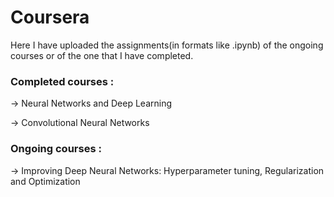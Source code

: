 # Coursera
Here I have uploaded the assignments(in formats like .ipynb) of the ongoing courses or of the one that I have completed. 

### Completed courses :
-> Neural Networks and Deep Learning

-> Convolutional Neural Networks

### Ongoing courses :
-> Improving Deep Neural Networks: Hyperparameter tuning, Regularization and Optimization
